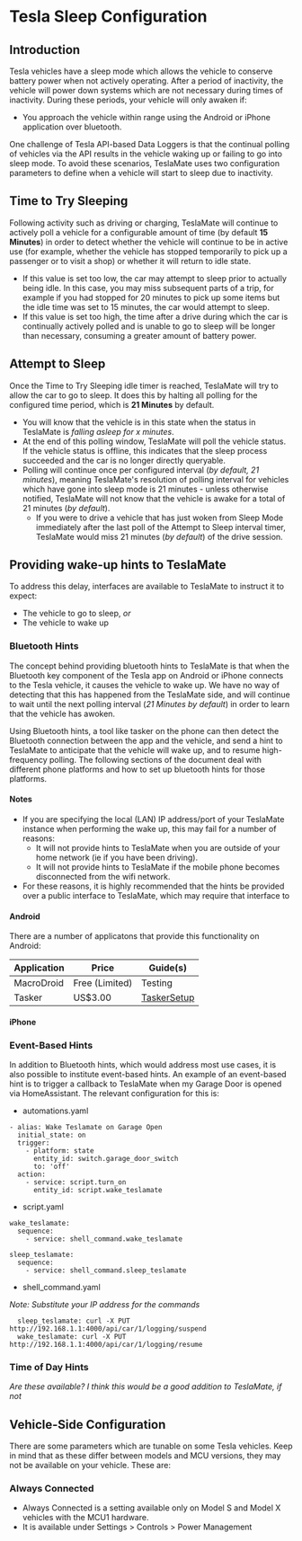 # Tesla Sleep Configuration

## Introduction

Tesla vehicles have a sleep mode which allows the vehicle to conserve battery power when not actively operating. After a period of inactivity, the vehicle will power down systems which are not necessary during times of inactivity. During these periods, your vehicle will only awaken if:

  * You approach the vehicle within range using the Android or iPhone application over bluetooth.

One challenge of Tesla API-based Data Loggers is that the continual polling of vehicles via the API results in the vehicle waking up or failing to go into sleep mode. To avoid these scenarios, TeslaMate uses two configuration parameters to define when a vehicle will start to sleep due to inactivity.

## Time to Try Sleeping

Following activity such as driving or charging, TeslaMate will continue to actively poll a vehicle for a configurable amount of time (by default **15 Minutes**) in order to detect whether the vehicle will continue to be in active use (for example, whether the vehicle has stopped temporarily to pick up a passenger or to visit a shop) or whether it will return to idle state.

  * If this value is set too low, the car may attempt to sleep prior to actually being idle. In this case, you may miss subsequent parts of a trip, for example if you had stopped for 20 minutes to pick up some items but the idle time was set to 15 minutes, the car would attempt to sleep.
  * If this value is set too high, the time after a drive during which the car is continually actively polled and is unable to go to sleep will be longer than necessary, consuming a greater amount of battery power.

## Attempt to Sleep

Once the Time to Try Sleeping idle timer is reached, TeslaMate will try to allow the car to go to sleep. It does this by halting all polling for the configured time period, which is **21 Minutes** by default. 

  * You will know that the vehicle is in this state when the status in TeslaMate is *falling asleep for x minutes*.
  * At the end of this polling window, TeslaMate will poll the vehicle status. If the vehicle status is offline, this indicates that the sleep process succeeded and the car is no longer directly queryable.
  * Polling will continue once per configured interval (*by default, 21 minutes*), meaning TeslaMate's resolution of polling interval for vehicles which have gone into sleep mode is 21 minutes - unless otherwise notified, TeslaMate will not know that the vehicle is awake for a total of 21 minutes (*by default*).
     * If you were to drive a vehicle that has just woken from Sleep Mode immediately after the last poll of the Attempt to Sleep interval timer, TeslaMate would miss 21 minutes (*by default*) of the drive session.
     
## Providing wake-up hints to TeslaMate

To address this delay, interfaces are available to TeslaMate to instruct it to expect:

  * The vehicle to go to sleep, *or*
  * The vehicle to wake up

### Bluetooth Hints

The concept behind providing bluetooth hints to TeslaMate is that when the Bluetooth key component of the Tesla app on Android or iPhone connects to the Tesla vehicle, it causes the vehicle to wake up. We have no way of detecting that this has happened from the TeslaMate side, and will continue to wait until the next polling interval (*21 Minutes by default*) in order to learn that the vehicle has awoken.

Using Bluetooth hints, a tool like tasker on the phone can then detect the Bluetooth connection between the app and the vehicle, and send a hint to TeslaMate to anticipate that the vehicle will wake up, and to resume high-frequency polling. The following sections of the document deal with different phone platforms and how to set up bluetooth hints for those platforms.

#### Notes

  * If you are specifying the local (LAN) IP address/port of your TeslaMate instance when performing the wake up, this may fail for a number of reasons:
     * It will not provide hints to TeslaMate when you are outside of your home network (ie if you have been driving).
     * It will not provide hints to TeslaMate if the mobile phone becomes disconnected from the wifi network.
  * For these reasons, it is highly recommended that the hints be provided over a public interface to TeslaMate, which may require that interface to 

#### Android

There are a number of applicatons that provide this functionality on Android:

| Application | Price   | Guide(s) |
| ----------- |---------|----------|
| MacroDroid  | Free (Limited)   | Testing |
| Tasker      | US$3.00 | [TaskerSetup](TaskerSetup.md) |

#### iPhone

### Event-Based Hints

In addition to Bluetooth hints, which would address most use cases, it is also possible to institute event-based hints. An example of an event-based hint is to trigger a callback to TeslaMate when my Garage Door is opened via HomeAssistant. The relevant configuration for this is:

  * automations.yaml
```
- alias: Wake Teslamate on Garage Open
  initial_state: on
  trigger:
    - platform: state
      entity_id: switch.garage_door_switch
      to: 'off'
  action:
    - service: script.turn_on
      entity_id: script.wake_teslamate
```

  * script.yaml
```
wake_teslamate:
  sequence:
    - service: shell_command.wake_teslamate

sleep_teslamate:
  sequence:
    - service: shell_command.sleep_teslamate
```

  * shell_command.yaml

_Note: Substitute your IP address for the commands_
```
  sleep_teslamate: curl -X PUT http://192.168.1.1:4000/api/car/1/logging/suspend
  wake_teslamate: curl -X PUT http://192.168.1.1:4000/api/car/1/logging/resume
```

### Time of Day Hints

_Are these available? I think this would be a good addition to TeslaMate, if not_

## Vehicle-Side Configuration

There are some parameters which are tunable on some Tesla vehicles. Keep in mind that as these differ between models and MCU versions, they may not be available on your vehicle. These are:

### Always Connected

   * Always Connected is a setting available only on Model S and Model X vehicles with the MCU1 hardware.
   * It is available under Settings > Controls > Power Management
   
